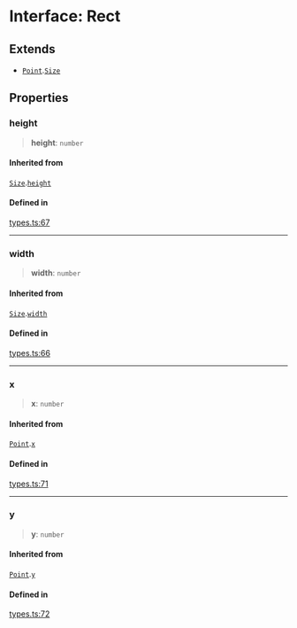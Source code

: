 # Interface: Rect

## Extends

-   [`Point`](Point.md).[`Size`](Size.md)

## Properties

### height

> **height**: `number`

#### Inherited from

[`Size`](Size.md).[`height`](Size.md#height)

#### Defined in

[types.ts:67](https://github.com/leowrites/memory-viz/blob/8cda88515e50b41d2533b761233a7a153c7b994c/memory-viz/src/types.ts#L67)

---

### width

> **width**: `number`

#### Inherited from

[`Size`](Size.md).[`width`](Size.md#width)

#### Defined in

[types.ts:66](https://github.com/leowrites/memory-viz/blob/8cda88515e50b41d2533b761233a7a153c7b994c/memory-viz/src/types.ts#L66)

---

### x

> **x**: `number`

#### Inherited from

[`Point`](Point.md).[`x`](Point.md#x)

#### Defined in

[types.ts:71](https://github.com/leowrites/memory-viz/blob/8cda88515e50b41d2533b761233a7a153c7b994c/memory-viz/src/types.ts#L71)

---

### y

> **y**: `number`

#### Inherited from

[`Point`](Point.md).[`y`](Point.md#y)

#### Defined in

[types.ts:72](https://github.com/leowrites/memory-viz/blob/8cda88515e50b41d2533b761233a7a153c7b994c/memory-viz/src/types.ts#L72)
